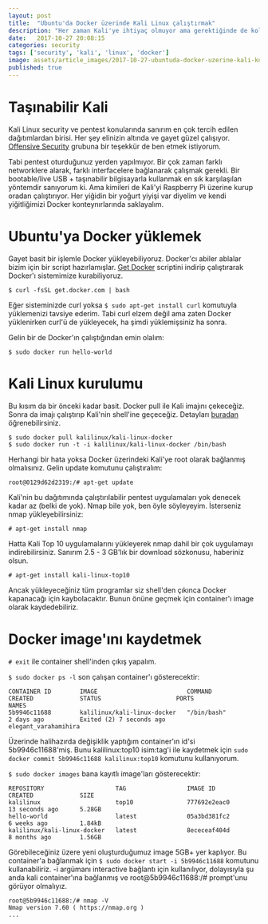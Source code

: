 ```yaml
---
layout: post
title:  "Ubuntu'da Docker üzerinde Kali Linux çalıştırmak"
description: "Her zaman Kali'ye ihtiyaç olmuyor ama gerektiğinde de kolayca bulmak zorlaşıyor. Kimileri RaspPI üzerinde Kali çalıştırırken kimileri VM üzerinde çalıştırmayı tercih edebiliyor. Ben Docker tercih ettim. Şimdilik fena gözükmüyor."
date:   2017-10-27 20:08:15
categories: security
tags: ['security', 'kali', 'linux', 'docker']
image: assets/article_images/2017-10-27-ubuntuda-docker-uzerine-kali-kurmak/goddess-kali.jpg
published: true
---
```

# Taşınabilir Kali
Kali Linux security ve pentest konularında sanırım en çok tercih edilen dağıtımlardan birisi. Her şey elinizin altında ve gayet güzel çalışıyor. [Offensive Security](https://www.offensive-security.com/) grubuna bir teşekkür de ben etmek istiyorum.

Tabi pentest oturduğunuz yerden yapılmıyor. Bir çok zaman farklı networklere alarak, farklı interfacelere bağlanarak çalışmak gerekli. Bir bootable/live USB + taşınabilir bilgisayarla kullanmak en sık karşılaşılan yöntemdir sanıyorum ki. Ama kimileri de Kali'yi Raspberry Pi üzerine kurup oradan çalıştırıyor. Her yiğidin bir yoğurt yiyişi var diyelim ve kendi yiğitliğimizi Docker konteynırlarında saklayalım.

# Ubuntu'ya Docker yüklemek

Gayet basit bir işlemle Docker yükleyebiliyoruz. Docker'cı abiler ablalar bizim için bir script hazırlamışlar. [Get Docker](https://get.docker.com/) scriptini indirip çalıştırarak Docker'ı sistemimize kurabiliyoruz.

`$ curl -fsSL get.docker.com | bash`

Eğer sisteminizde curl yoksa `$ sudo apt-get install curl` komutuyla yüklemenizi tavsiye ederim. Tabi curl elzem değil ama zaten Docker yüklenirken curl'ü de yükleyecek, ha şimdi yüklemişsiniz ha sonra.

Gelin bir de Docker'ın çalıştığından emin olalım:

`$ sudo docker run hello-world`

# Kali Linux kurulumu

Bu kısım da bir önceki kadar basit. Docker pull ile Kali imajını çekeceğiz. Sonra da imajı çalıştırıp Kali'nin shell'ine geçeceğiz. Detayları [buradan](https://www.kali.org/news/official-kali-linux-docker-images/) öğrenebilirsiniz.

```
$ sudo docker pull kalilinux/kali-linux-docker
$ sudo docker run -t -i kalilinux/kali-linux-docker /bin/bash
```

Herhangi bir hata yoksa Docker üzerindeki Kali'ye root olarak bağlanmış olmalısınız. Gelin update komutunu çalıştıralım:

`root@0129d62d2319:/# apt-get update`

Kali'nin bu dağıtımında çalıştırılabilir pentest uygulamaları yok denecek kadar az (belki de yok). Nmap bile yok, ben öyle söyleyeyim. İsterseniz nmap yükleyebilirsiniz:

`# apt-get install nmap`

Hatta Kali Top 10 uygulamalarını yükleyerek nmap dahil bir çok uygulamayı indirebilirsiniz. Sanırım 2.5 - 3 GB'lık bir download sözkonusu, haberiniz olsun.

`# apt-get install kali-linux-top10`

Ancak yükleyeceğiniz tüm programlar siz shell'den çıkınca Docker kapanacağı için kaybolacaktır. Bunun önüne geçmek için container'ı image olarak kaydedebiliriz.

# Docker image'ını kaydetmek

`# exit` ile container shell'inden çıkış yapalım.

`$ sudo docker ps -l` son çalışan container'ı gösterecektir:

```
CONTAINER ID        IMAGE                         COMMAND             CREATED             STATUS                     PORTS               NAMES
5b9946c11688        kalilinux/kali-linux-docker   "/bin/bash"         2 days ago          Exited (2) 7 seconds ago                       elegant_varahamihira
```

Üzerinde halihazırda değişiklik yaptığım container'ın id'si 5b9946c11688'miş. Bunu kalilinux:top10 isim:tag'i ile kaydetmek için `sudo docker commit 5b9946c11688 kalilinux:top10` komutunu kullanıyorum. 

`$ sudo docker images` bana kayıtlı image'ları gösterecektir:

```
REPOSITORY                    TAG                 IMAGE ID            CREATED             SIZE
kalilinux                     top10               777692e2eac0        13 seconds ago      5.28GB
hello-world                   latest              05a3bd381fc2        6 weeks ago         1.84kB
kalilinux/kali-linux-docker   latest              8ececeaf404d        8 months ago        1.56GB
```

Görebileceğiniz üzere yeni oluşturduğumuz image 5GB+ yer kaplıyor. Bu container'a bağlanmak için `$ sudo docker start -i 5b9946c11688` komutunu kullanabiliriz. -i argümanı interactive bağlantı için kullanılıyor, dolayısıyla şu anda kali container'ına bağlanmış ve root@5b9946c11688:/# prompt'unu görüyor olmalıyız.

```
root@5b9946c11688:/# nmap -V
Nmap version 7.60 ( https://nmap.org )
...
```

